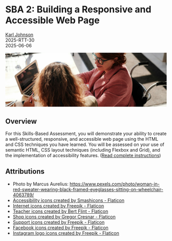# SBA 2: Building a Responsive and Accessible Web Page

[Karl Johnson](https://www.github.com/hirekarl)  
2025-RTT-30  
<datetime date="2025-06-06">2025-06-06</date>  

<img src="./img/hero.jpg" alt="Two women sitting around a laptop, one in a wheelchair.">

## Overview
For this Skills-Based Assessment, you will demonstrate your ability to create a well-structured, responsive, and accessible web page using the HTML and CSS techniques you have learned. You will be assessed on your use of semantic HTML, CSS layout techniques (including Flexbox and Grid), and the implementation of accessibility features. ([Read complete instructions](https://ps-lms.vercel.app/curriculum/se/410/sba))

## Attributions
- Photo by Marcus Aurelius: https://www.pexels.com/photo/woman-in-red-sweater-wearing-black-framed-eyeglasses-sitting-on-wheelchair-4063789/
- <a href="https://www.flaticon.com/free-icons/accessibility" title="accessibility icons">Accessibility icons created by Smashicons - Flaticon</a>
- <a href="https://www.flaticon.com/free-icons/internet" title="internet icons">Internet icons created by Freepik - Flaticon</a>
- <a href="https://www.flaticon.com/free-icons/teacher" title="teacher icons">Teacher icons created by Bert Flint - Flaticon</a>
- <a href="https://www.flaticon.com/free-icons/shop" title="shop icons">Shop icons created by Gregor Cresnar - Flaticon</a>
- <a href="https://www.flaticon.com/free-icons/support" title="support icons">Support icons created by Freepik - Flaticon</a>
- <a href="https://www.flaticon.com/free-icons/facebook" title="facebook icons">Facebook icons created by Freepik - Flaticon</a>
- <a href="https://www.flaticon.com/free-icons/instagram-logo" title="instagram logo icons">Instagram logo icons created by Freepik - Flaticon</a>
